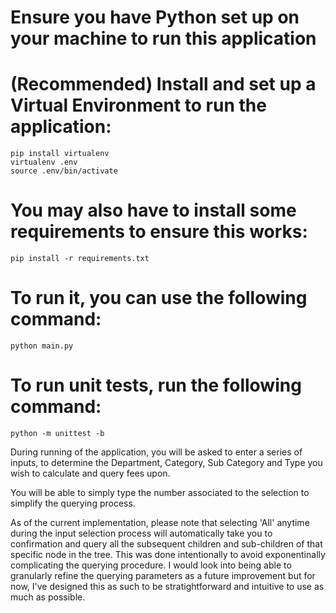 # Ensure you have Python set up on your machine to run this application

# (Recommended) Install and set up a Virtual Environment to run the application:

    pip install virtualenv
    virtualenv .env
    source .env/bin/activate

# You may also have to install some requirements to ensure this works:

    pip install -r requirements.txt

# To run it, you can use the following command:

    python main.py

# To run unit tests, run the following command:

    python -m unittest -b

During running of the application, you will be asked to enter a series of inputs, to determine the Department, Category, Sub Category and Type you wish to calculate and query fees upon.

You will be able to simply type the number associated to the selection to simplify the querying process.

As of the current implementation, please note that selecting 'All' anytime during the input selection process will automatically take you to confirmation and query all the subsequent children and sub-children of that specific node in the tree. This was done intentionally to avoid exponentinally complicating the querying procedure. I would look into being able to granularly refine the querying parameters as a future improvement but for now, I've designed this as such to be stratightforward and intuitive to use as much as possible.
